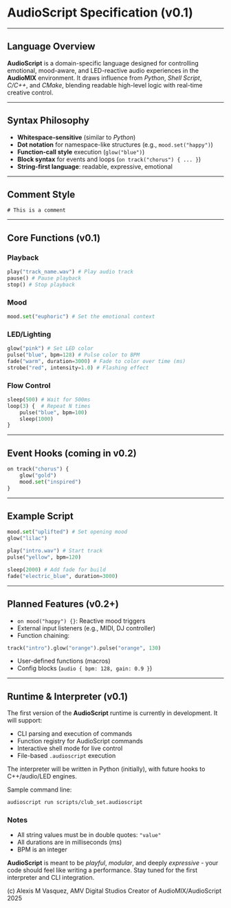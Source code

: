 # AudioScript Specification (v0.1)

---

## Language Overview
**AudioScript** is a domain-specific language designed for controlling emotional, mood-aware, and LED-reactive audio experiences in the **AudioMIX** environment.
It draws influence from *Python*, *Shell Script*, *C/C++*, and *CMake*, blending readable high-level logic with real-time creative control.

---

## Syntax Philosophy
- **Whitespace-sensitive** (similar to *Python*)
- **Dot notation** for namespace-like structures (e.g., `mood.set("happy")`)
- **Function-call style** execution (`glow("blue")`)
- **Block syntax** for events and loops (`on track("chorus") { ... }`)
- **String-first language**: readable, expressive, emotional

---

## Comment Style
`# This is a comment`

---

## Core Functions (v0.1)
### Playback
```python
play("track_name.wav") # Play audio track
pause() # Pause playback
stop() # Stop playback
```

### Mood
```python
mood.set("euphoric") # Set the emotional context
```

### LED/Lighting
```python
glow("pink") # Set LED color
pulse("blue", bpm=128) # Pulse color to BPM
fade("warm", duration=3000) # Fade to color over time (ms)
strobe("red", intensity=1.0) # Flashing effect
```

### Flow Control
```python
sleep(500) # Wait for 500ms
loop(3) {  # Repeat N times
    pulse("blue", bpm=100)
    sleep(1000)
}
```

---

## Event Hooks (coming in v0.2)
```python
on track("chorus") {
    glow("gold")
    mood.set("inspired")
}
```

---

## Example Script
```python
mood.set("uplifted") # Set opening mood
glow("lilac")

play("intro.wav") # Start track
pulse("yellow", bpm=120)

sleep(2000) # Add fade for build
fade("electric_blue", duration=3000)
```

---

## Planned Features (v0.2+)
- `on mood("happy") {}`: Reactive mood triggers
- External input listeners (e.g., MIDI, DJ controller)
- Function chaining:
```python
track("intro").glow("orange").pulse("orange", 130)
```
- User-defined functions (macros)
- Config blocks (`audio { bpm: 128, gain: 0.9 }`)

---


## Runtime & Interpreter (v0.1)

The first version of the **AudioScript** runtime is currently in development. It will support:

- CLI parsing and execution of commands
- Function registry for AudioScript commands
- Interactive shell mode for live control
- File-based `.audioscript` execution

The interpreter will be written in Python (initially), with future hooks to C++/audio/LED engines.

Sample command line:
```bash
audioscript run scripts/club_set.audioscript
```

### Notes
- All string values must be in double quotes: `"value"`
- All durations are in milliseconds (ms)
- BPM is an integer

**AudioScript** is meant to be *playful*, *modular*, and deeply *expressive* - your code should feel like writing a performance.
Stay tuned for the first interpreter and CLI integration.

(c) Alexis M Vasquez, AMV Digital Studios 
Creator of AudioMIX/AudioScript 2025

